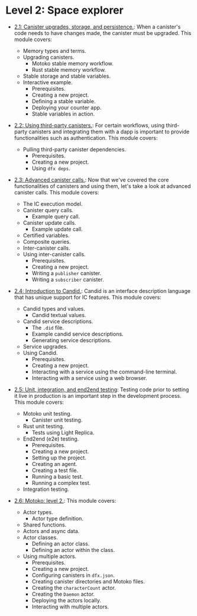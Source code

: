# Level 2: Space explorer

- [2.1: Canister upgrades, storage, and persistence.](2.1-storage-persistence.md): When a canister's code needs to have changes made, the canister must be upgraded. This module covers:
    - Memory types and terms.
    - Upgrading canisters.
	    - Motoko stable memory workflow.
	    - Rust stable memory workflow.
    - Stable storage and stable variables.
    - Interactive example.
	    - Prerequisites.
	    - Creating a new project.
	    - Defining a stable variable.
	    - Deploying your counter app.
	    - Stable variables in action.
    
- [2.2: Using third-party canisters.](2.2-third-party-canisters.md): For certain workflows, using third-party canisters and integrating them with a dapp is important to provide functionalities such as authentication. This module covers:
    - Pulling third-party canister dependencies.
	    - Prerequisites.
	    - Creating a new project.
	    - Using `dfx deps`.

- [2.3: Advanced canister calls.](2.3-advanced-canister-calls.md): Now that we've covered the core functionalities of canisters and using them, let's take a look at advanced canister calls. This module covers:
    - The IC execution model.
    - Canister query calls.
	    - Example query call.
    - Canister update calls.
	    - Example update call.
    - Certified variables.
    - Composite queries.
    - Inter-canister calls.
    - Using inter-canister calls.
	    - Prerequisites.
	    - Creating a new project.
	    - Writing a `publisher` canister.
	    - Writing a `subscriber` canister.

- [2.4: Introduction to Candid.](2.4-intro-candid.md): Candid is an interface description language that has unique support for IC features. This module covers:
    - Candid types and values.
	    - Candid textual values.
    - Candid service descriptions.
	    - The `.did` file.
	    - Example candid service descriptions.
	    - Generating service descriptions.
    - Service upgrades.
    - Using Candid.
	    - Prerequisites.
	    - Creating a new project.
	    - Interacting with a service using the command-line terminal.
	    - Interacting with a service using a web browser.

- [2.5: Unit, integration, and end2end testing](2.5-unit-testing.md): Testing code prior to setting it live in production is an important step in the development process. This module covers:
    - Motoko unit testing.
	    - Canister unit testing.
    - Rust unit testing.
	    - Tests using Light Replica.
    - End2end (e2e) testing.
	    - Prerequisites.
	    - Creating a new project.
	    - Setting up the project.
	    - Creating an agent.
	    - Creating a test file.
	    - Running a basic test.
	    - Running a complex test.
    - Integration testing.

- [2.6: Motoko: level 2.](2.6-motoko-lvl2.md): This module covers:
    - Actor types.
        - Actor type definition.
    - Shared functions.
    - Actors and async data.
    - Actor classes.
        - Defining an actor class.
        - Defining an actor within the class.
    - Using multiple actors.
        - Prerequisites.
        - Creating a new project.
        - Configuring canisters in `dfx.json`.
        - Creating canister directories and Motoko files.
        - Creating the `characterCount` actor.
        - Creating the `Daemon` actor.
        - Deploying the actors locally.
        - Interacting with multiple actors.
